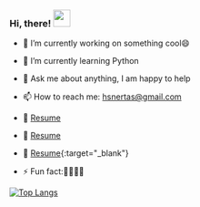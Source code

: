 
### Hi, there! <img src="https://raw.githubusercontent.com/MartinHeinz/MartinHeinz/master/wave.gif" width="30px">


- 🔭 I’m currently working on something cool😄
- 🌱 I’m currently learning Python
- 💬 Ask me about anything, I am happy to help
- 📫 How to reach me: hsnertas@gmail.com
- 📝 [Resume](https://drive.google.com/file/d/1aNsX8G9cUhRyzc1oxvQlZkyvc66Q1wBV/view)
- 📝 <a href="https://drive.google.com/file/d/1aNsX8G9cUhRyzc1oxvQlZkyvc66Q1wBV/view" target="_blank">Resume</a>
- 📝 [Resume](https://drive.google.com/file/d/1aNsX8G9cUhRyzc1oxvQlZkyvc66Q1wBV/view){:target="_blank"}

- ⚡ Fun fact:🤔🤔🤔🤔 

[![Top Langs](https://github-readme-stats.vercel.app/api/top-langs/?username=hsnertas&layout=compact)](https://github.com/anuraghazra/github-readme-stats)
